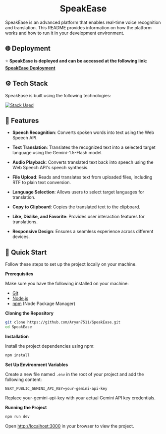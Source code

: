 <h1 align="center">SpeakEase</h1>


SpeakEase is an advanced platform that enables real-time voice recognition and translation. This README provides information on how the platform works and how to run it in your development environment.

## 🌐 Deployment

⭐️ **SpeakEase is deployed and can be accessed at the following link: [SpeakEase Deployment](https://speak-ease-lac.vercel.app/)**

## <a name="tech-stack">⚙️ Tech Stack</a>
SpeakEase is built using the following technologies:

[![Stack Used](https://skillicons.dev/icons?i=nextjs,typescript,html,tailwind,nodejs,npm)](https://skillicons.dev)

## <a name="features">🔋 **Features**</a>

- **Speech Recognition**: Converts spoken words into text using the Web Speech API.

- **Text Translation**: Translates the recognized text into a selected target language using the Gemini-1.5-Flash model.

- **Audio Playback**: Converts translated text back into speech using the Web Speech API's speech synthesis.

- **File Upload**: Reads and translates text from uploaded files, including RTF to plain text conversion.

- **Language Selection**: Allows users to select target languages for translation.

- **Copy to Clipboard**: Copies the translated text to the clipboard.

- **Like, Dislike, and Favorite**: Provides user interaction features for translations.

- **Responsive Design**: Ensures a seamless experience across different devices.


## <a name="quick-start">🤸 Quick Start</a>

Follow these steps to set up the project locally on your machine.

**Prerequisites**

Make sure you have the following installed on your machine:

- [Git](https://git-scm.com/)
- [Node.js](https://nodejs.org/en)
- [npm](https://www.npmjs.com/) (Node Package Manager)

**Cloning the Repository**

```bash
git clone https://github.com/Aryan7511/SpeakEase.git
cd SpeakEase
```

**Installation**

Install the project dependencies using npm:

```bash
npm install
```

**Set Up Environment Variables**

Create a new file named `.env` in the root of your project and add the following content:

```env
NEXT_PUBLIC_GEMINI_API_KEY=your-gemini-api-key
```

Replace your-gemini-api-key with your actual Gemini API key credentials.

**Running the Project**

```bash
npm run dev
```

Open [http://localhost:3000](http://localhost:3000) in your browser to view the project.
